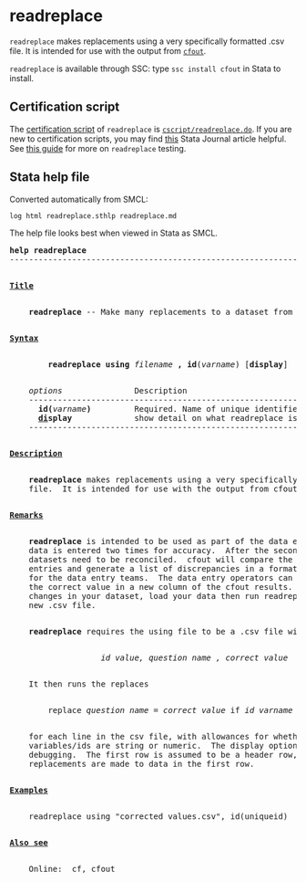 readreplace
===========

`readreplace` makes replacements using a very specifically formatted .csv file. It is intended for use with the output from [`cfout`](https://github.com/PovertyAction/cfout).

`readreplace` is available through SSC: type `ssc install cfout` in Stata to install.

Certification script
--------------------

The [certification script](http://www.stata.com/help.cgi?cscript) of `readreplace` is [`cscript/readreplace.do`](/cscript/readreplace.do). If you are new to certification scripts, you may find [this](http://www.stata-journal.com/sjpdf.html?articlenum=pr0001) Stata Journal article helpful. See [this guide](/cscript/Tests.md) for more on `readreplace` testing.

Stata help file
---------------

Converted automatically from SMCL:

```
log html readreplace.sthlp readreplace.md
```

The help file looks best when viewed in Stata as SMCL.

<pre>
<b>help readreplace</b>
-------------------------------------------------------------------------------
<p>
<b><u>Title</u></b>
<p>
    <b>readreplace</b> -- Make many replacements to a dataset from a .csv file
<p>
<b><u>Syntax</u></b>
<p>
        <b>readreplace using</b><i> filename</i> <b>, id</b>(<i>varname</i>) [<b>display</b>]
<p>
    <i>options</i>               Description
    -------------------------------------------------------------------------
      <b>id(</b><i>varname</i><b>)</b>         Required. Name of unique identifier
      <b><u>di</u></b><b>splay</b>             show detail on what readreplace is doing
    -------------------------------------------------------------------------
<p>
<b><u>Description</u></b>
<p>
    <b>readreplace</b> makes replacements using a very specifically-formated .csv
    file.  It is intended for use with the output from cfout.
<p>
<b><u>Remarks</u></b>
<p>
    <b>readreplace</b> is intended to be used as part of the data entry process when
    data is entered two times for accuracy.  After the second entry, the
    datasets need to be reconciled.  cfout will compare the first and second
    entries and generate a list of discrepancies in a format that is useful
    for the data entry teams.  The data entry operators can then simply type
    the correct value in a new column of the cfout results.  To make the
    changes in your dataset, load your data then run readreplace using the
    new .csv file.
<p>
    <b>readreplace</b> requires the using file to be a .csv file with the format
<p>
                  <i> id value, question name , correct value </i>
<p>
    It then runs the replaces
<p>
        replace <i>question name</i> = <i>correct value</i> if <i>id varname</i> == <i>id value</i>
<p>
    for each line in the csv file, with allowances for whether the
    variables/ids are string or numeric.  The display option is useful for
    debugging.  The first row is assumed to be a header row, and no
    replacements are made to data in the first row.
<p>
<b><u>Examples</u></b>
<p>
    readreplace using "corrected values.csv", id(uniqueid)
<p>
<b><u>Also see</u></b>
<p>
    Online:  cf, cfout
</pre>
